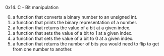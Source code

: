 0x14. C - Bit manipulation

0. a function that converts a binary number to an unsigned int.
1. a function that prints the binary representation of a number.
2. a function that returns the value of a bit at a given index.
3. a function that sets the value of a bit to 1 at a given index.
4.  a function that sets the value of a bit to 0 at a given index.
5. a function that returns the number of bits you would need to flip to get from one number to another.
